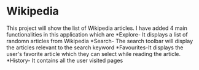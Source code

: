 # Wikipedia
This project will show the list of Wikipedia articles.
I have added 4 main functionalities in this application which are
	*Explore- It displays a list of randomn articles from Wikipedia
	*Search- The search toolbar  will display the articles relevant to the search keyword
	*Favourites-It displays the user's favorite article which they can select while reading the article.
	*History- It contains all the user visited pages


